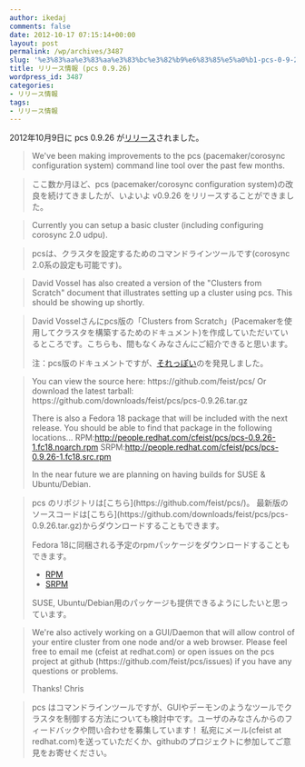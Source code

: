 ```yaml
---
author: ikedaj
comments: false
date: 2012-10-17 07:15:14+00:00
layout: post
permalink: /wp/archives/3487
slug: '%e3%83%aa%e3%83%aa%e3%83%bc%e3%82%b9%e6%83%85%e5%a0%b1-pcs-0-9-26'
title: リリース情報 (pcs 0.9.26)
wordpress_id: 3487
categories:
- リリース情報
tags:
- リリース情報
---
```


2012年10月9日に pcs 0.9.26 が[リリース](http://oss.clusterlabs.org/pipermail/pacemaker/2012-October/015603.html)されました。


<blockquote>
We've been making improvements to the pcs (pacemaker/corosync configuration system) command line tool over the past few months.
</blockquote>




<blockquote>
ここ数か月ほど、pcs (pacemaker/corosync configuration system)の改良を続けてきましたが、いよいよ v0.9.26 をリリースすることができました。
</blockquote>




<blockquote>
Currently you can setup a basic cluster (including configuring corosync 2.0 udpu).
</blockquote>




<blockquote>
pcsは、クラスタを設定するためのコマンドラインツールです(corosync 2.0系の設定も可能です)。
</blockquote>




<blockquote>
David Vossel has also created a version of the "Clusters from Scratch" document 
that illustrates setting up a cluster using pcs.  This should be showing up shortly.
</blockquote>




<blockquote>
David Vosselさんにpcs版の「Clusters from Scratch」(Pacemakerを使用してクラスタを構築するためのドキュメント)を作成していただいているところです。こちらも、間もなくみなさんにご紹介できると思います。

注：pcs版のドキュメントですが、[それっぽい](http://www.clusterlabs.org/doc/)のを発見しました。
</blockquote>




<blockquote>
You can view the source here: https://github.com/feist/pcs/
Or download the latest tarball:
https://github.com/downloads/feist/pcs/pcs-0.9.26.tar.gz

There is also a Fedora 18 package that will be included with the next release. You should be able to find that package in the following locations...
RPM:http://people.redhat.com/cfeist/pcs/pcs-0.9.26-1.fc18.noarch.rpm
SRPM:http://people.redhat.com/cfeist/pcs/pcs-0.9.26-1.fc18.src.rpm

In the near future we are planning on having builds for SUSE & Ubuntu/Debian.
</blockquote>




<blockquote>
pcs のリポジトリは[こちら](https://github.com/feist/pcs/)。
最新版のソースコードは[こちら](https://github.com/downloads/feist/pcs/pcs-0.9.26.tar.gz)からダウンロードすることもできます。

Fedora 18に同梱される予定のrpmパッケージをダウンロードすることもできます。
- [RPM](http://people.redhat.com/cfeist/pcs/pcs-0.9.26-1.fc18.noarch.rpm)
- [SRPM](http://people.redhat.com/cfeist/pcs/pcs-0.9.26-1.fc18.src.rpm)

SUSE, Ubuntu/Debian用のパッケージも提供できるようにしたいと思っています。
</blockquote>




<blockquote>
We're also actively working on a GUI/Daemon that will allow control of your entire cluster from one node and/or a web browser.
Please feel free to email me (cfeist at redhat.com) or open issues on the pcs project at github (https://github.com/feist/pcs/issues) if you have any questions or problems.

Thanks!
Chris
</blockquote>




<blockquote>
pcs はコマンドラインツールですが、GUIやデーモンのようなツールでクラスタを制御する方法についても検討中です。ユーザのみなさんからのフィードバックや問い合わせを募集しています！
私宛にメール(cfeist at redhat.com)を送っていただくか、githubのプロジェクトに参加してご意見をお寄せください。
</blockquote>
